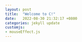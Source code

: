 ```yaml
---
layout: post
title:  "Welcome to C!"
date:   2022-08-30 21:32:17 +0800
categories: jekyll update
customjs:
- mouseEffect.js
---
```


<!DOCTYPE html>
<html lang="en">

<head>
    <meta charset="UTF-8">
    <meta http-equiv="X-UA-Compatible" content="IE=edge">
    <meta name="viewport" content="width=device-width, initial-scale=1.0">
    <title>Flappy words</title>
    <link rel="stylesheet" href="style.css" media="screen" type="text/css" />
    
</head>
  <body>
    <script src="mouseEffect.js"></script>
  </body>
</html>

[jekyll-docs]: https://jekyllrb.com/docs/home
[jekyll-gh]:   https://github.com/jekyll/jekyll
[jekyll-talk]: https://talk.jekyllrb.com/
